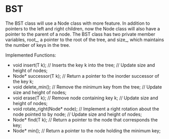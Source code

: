 # BST
The BST class will use a Node class with more feature. 
In addition to pointers to the left and right children, now the Node class will also have a pointer to the parent of a node.
The BST class has two private member variables, root_, a pointer to the root of the tree, and size_, which maintains the number of keys in the tree.

Implemented Functions:
  - void insert(T k);
      // Inserts the key k into the tree;
      // Update size and height of nodes;
  - Node* successor(T k);
      // Return a pointer to the inorder successor of the key k;
  - void delete_min();
      // Remove the minimum key from the tree;
      // Update size and height of nodes;
  - void erase(T k);
      // Remove node containing key k;
      // Update size and height of nodes;
  - void rotate_right(Node* node);
      // Implement a right rotation about the node pointed to by node;
      // Update size and height of nodes;
  - Node* find(T k);
      // Return a pointer to the node that corresponds the key;
  - Node* min();
      // Return a pointer to the node holding the minimum key;
